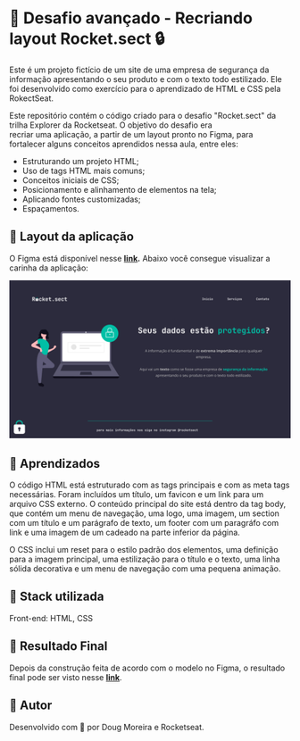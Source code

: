 # 🧩 Desafio avançado - Recriando layout Rocket.sect 🔒

Este é um projeto fictício de um site de uma empresa de segurança da informação apresentando o seu produto e com o texto todo estilizado. Ele foi desenvolvido como exercício para o aprendizado de HTML e CSS pela RokectSeat.

Este repositório contém o código criado para o desafio "Rocket.sect" da trilha Explorer da Rocketseat. O objetivo do desafio era recriar uma aplicação, a partir de um layout pronto no Figma, para fortalecer alguns conceitos aprendidos nessa aula, entre eles:

- Estruturando um projeto HTML;
- Uso de tags HTML mais comuns;
- Conceitos iniciais de CSS;
- Posicionamento e alinhamento de elementos na tela;
- Aplicando fontes customizadas;
- Espaçamentos.

## 🧩 Layout da aplicação

O Figma está disponível nesse **[link](https://www.figma.com/file/EdKjPWjC8ZlbnH4XzTObv2/Explorer/duplicate).** Abaixo você consegue visualizar a carinha da aplicação:

![Layout](images/layout.jpg)

## 🧩 Aprendizados

O código HTML está estruturado com as tags principais e com as meta tags necessárias. Foram incluídos um título, um favicon e um link para um arquivo CSS externo. O conteúdo principal do site está dentro da tag body, que contém um menu de navegação, uma logo, uma imagem, um section com um título e um parágrafo de texto, um footer com um paragráfo com link e uma imagem de um cadeado na parte inferior da página.

O CSS inclui um reset para o estilo padrão dos elementos, uma definição para a imagem principal, uma estilização para o título e o texto, uma linha sólida decorativa e um menu de navegação com uma pequena animação.

## 🧩 Stack utilizada

Front-end: HTML, CSS

## 🧩 Resultado Final

Depois da construção feita de acordo com o modelo no Figma, o resultado final pode ser visto nesse **[link](https://d-henrique.github.io/rocket.sect/)**.

## 🧩 Autor

Desenvolvido com 💜 por Doug Moreira e Rocketseat.
